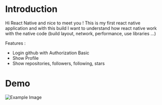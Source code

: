 
# Introduction
Hi React Native and nice to meet you ! 
This is my first react native application and with this build I want to understand how react native work with the native code (build layout, network, performance, use libraries ...)

Features : 
 - Login github with Authorization Basic
 - Show Profile
 - Show repositories, followers, following, stars

# Demo

![Example Image](https://raw.github.com/thanhniencung/React-Native-Github-Client/master/screenshots/demo.gif)
